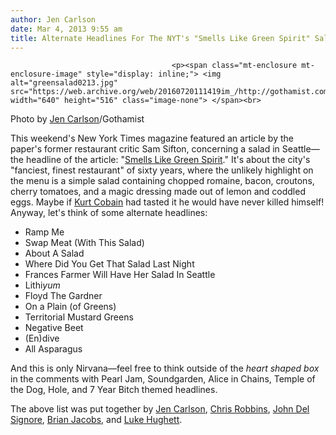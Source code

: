 ```yaml
---
author: Jen Carlson
date: Mar 4, 2013 9:55 am
title: Alternate Headlines For The NYT's "Smells Like Green Spirit" Salad Article
---
```


	
										<p><span class="mt-enclosure mt-enclosure-image" style="display: inline;"> <img alt="greensalad0213.jpg" src="https://web.archive.org/web/20160720111419im_/http://gothamist.com/attachments/arts_jen/greensalad0213.jpg" width="640" height="516" class="image-none"> </span><br>
<span class="photo_caption">Photo by <a href="https://web.archive.org/web/20160720111419/http://instagram.com/p/WalXqDPYRM/">Jen Carlson</a>/Gothamist</span></p>

<p>This weekend&apos;s New York Times magazine featured an article by the paper&apos;s former restaurant critic Sam Sifton, concerning a salad in Seattle&#x2014;the headline of the article: &quot;<a href="https://web.archive.org/web/20160720111419/http://www.nytimes.com/2013/03/03/magazine/smells-like-green-spirit.html?_r=0">Smells Like Green Spirit</a>.&quot; It&apos;s about the city&apos;s &quot;fanciest, finest restaurant&quot; of sixty years, where the unlikely highlight on the menu is a simple salad containing chopped romaine, bacon, croutons, cherry tomatoes, and a magic dressing made out of lemon and coddled eggs. Maybe if <a href="https://web.archive.org/web/20160720111419/http://gothamist.com/tags/kurtcobain">Kurt Cobain</a> had tasted it he would have never killed himself! Anyway, let&apos;s think of some alternate headlines:</p>

<ul><li>Ramp Me
</li><li>Swap Meat (With This Salad)
</li><li>About A Salad
</li><li>Where Did You Get That Salad Last Night
</li><li>Frances Farmer Will Have Her Salad In Seattle
</li><li>Lithi<em>yum</em>
</li><li>Floyd The Gardner
</li><li>On a Plain (of Greens)
</li><li>Territorial Mustard Greens
</li><li>Negative Beet
</li><li>(En)dive
</li><li>All Asparagus</li></ul>

<p>And this is only Nirvana&#x2014;feel free to think outside of the <em>heart shaped box</em> in the comments with Pearl Jam, Soundgarden, Alice in Chains, Temple of the Dog, Hole, and 7 Year Bitch themed headlines.</p>

<p><span class="photo_caption">The above list was put together by <a href="https://web.archive.org/web/20160720111419/http://twitter.com/jenist">Jen Carlson</a>, <a href="https://web.archive.org/web/20160720111419/http://twitter.com/christrobbins">Chris Robbins</a>, <a href="https://web.archive.org/web/20160720111419/http://twitter.com/johndelsignore">John Del Signore</a>, <a href="https://web.archive.org/web/20160720111419/https://twitter.com/Majestyy_">Brian Jacobs</a>, and <a href="https://web.archive.org/web/20160720111419/http://www.lukehughett.com/">Luke Hughett</a>.</span></p>					
										
									
				